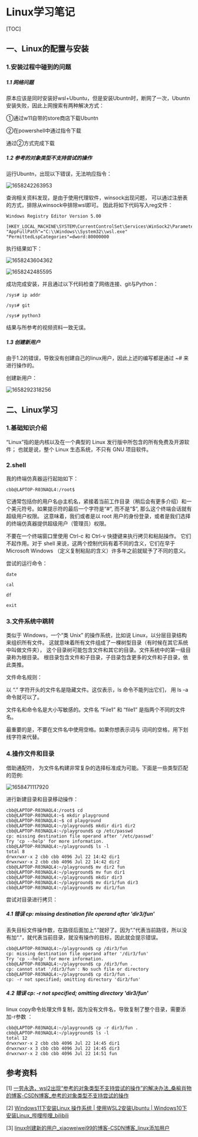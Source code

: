 # Linux学习笔记

[TOC]

## 一、Linux的配置与安装

### 1.安装过程中碰到的问题

##### 1.1 网络问题

原本应该是同时安装好wsl+Ubuntu，但是安装Ubuntn时，断网了一次，Ubuntn安装失败，因此上网搜索有两种解决方式：

①通过w11自带的store商店下载Ubuntn

②在powershell中通过指令下载

通过②方式完成下载

##### 1.2 参考的对象类型不支持尝试的操作

运行Ubuntn，出现以下错误，无法响应指令：

![1658242263953](C:\Users\17799\AppData\Roaming\Typora\typora-user-images\1658242263953.png)

查询相关资料发现，是由于使用代理软件，winsock出现问题， 可以通过注册表的方式，排除从winsock中排除wsl即可。 因此将如下代码写入reg文件：

```
Windows Registry Editor Version 5.00

[HKEY_LOCAL_MACHINE\SYSTEM\CurrentControlSet\Services\WinSock2\Parameters\AppId_Catalog\0408F7A3]
"AppFullPath"="C:\\Windows\\System32\\wsl.exe"
"PermittedLspCategories"=dword:80000000
```

执行结果如下：

![1658243604362](C:\Users\17799\AppData\Roaming\Typora\typora-user-images\1658243604362.png)

![1658242485595](C:\Users\17799\AppData\Roaming\Typora\typora-user-images\1658242485595.png)

成功完成安装，并且通过以下代码检查了网络连接、git与Python：

```
/sys# ip addr

/sys# git

/sys# python3
```

结果与所参考的视频资料一致无误。

##### 1.3 创建新用户

由于1.2的错误，导致没有创建自己的linux用户，因此上述的编写都是通过 ~# 来进行操作的。

创建新用户：

![1658292318256](C:\Users\17799\AppData\Roaming\Typora\typora-user-images\1658292318256.png)

## 二、Linux学习

### 1.基础知识介绍

 “Linux”指的是内核以及在一个典型的 Linux 发行版中所包含的所有免费及开源软件； 也就是说，整个 Linux 生态系统，不只有 GNU 项目软件。 

### 2.shell

我的终端仿真器运行起始如下：

```
cbb@LAPTOP-R03NAQL4:/root$
```

它通常包括你的用户名@主机名，紧接着当前工作目录（稍后会有更多介绍）和一个美元符号。如果提示符的最后一个字符是“#”, 而不是“$”, 那么这个终端会话就有超级用户权限。 这意味着，我们或者是以 root 用户的身份登录，或者是我们选择的终端仿真器提供超级用户（管理员）权限。 

不要在一个终端窗口里使用 Ctrl-c 和 Ctrl-v 快捷键来执行拷贝和粘贴操作。 它们不起作用。对于 shell 来说，这两个控制代码有着不同的含义，它们在早于 Microsoft Windows （定义复制粘贴的含义）许多年之前就赋予了不同的意义。 

尝试的运行命令：

```
date 

cal  

df

exit
```

### 3.文件系统中跳转

类似于 Windows，一个“类 Unix” 的操作系统，比如说 Linux，以分层目录结构来组织所有文件。 这就意味着所有文件组成了一棵树型目录（有时候在其它系统中叫做文件夹）， 这个目录树可能包含文件和其它的目录。文件系统中的第一级目录称为根目录。 根目录包含文件和子目录，子目录包含更多的文件和子目录，依此类推。 

文件命名规则：

以 “.” 字符开头的文件名是隐藏文件。这仅表示，ls 命令不能列出它们， 用 ls -a 命令就可以了。

文件名和命令名是大小写敏感的。文件名 “File1” 和 “file1” 是指两个不同的文件名。

最重要的是，不要在文件名中使用空格。如果你想表示词与 词间的空格，用下划线字符来代替。 

### 4.操作文件和目录

借助通配符， 为文件名构建非常复杂的选择标准成为可能。下面是一些类型匹配的范例: 

![1658471117920](C:\Users\17799\AppData\Roaming\Typora\typora-user-images\1658471117920.png)

进行新建目录和目录移动操作：

```
cbb@LAPTOP-R03NAQL4:/root$ cd
cbb@LAPTOP-R03NAQL4:~$ mkdir playground
cbb@LAPTOP-R03NAQL4:~$ cd playground
cbb@LAPTOP-R03NAQL4:~/playground$ mkdir dir1 dir2
cbb@LAPTOP-R03NAQL4:~/playground$ cp /etc/passwd
cp: missing destination file operand after '/etc/passwd'
Try 'cp --help' for more information.
cbb@LAPTOP-R03NAQL4:~/playground$ ls -l
total 8
drwxrwxr-x 2 cbb cbb 4096 Jul 22 14:42 dir1
drwxrwxr-x 2 cbb cbb 4096 Jul 22 14:42 dir2
cbb@LAPTOP-R03NAQL4:~/playground$ mv dir2 fun
cbb@LAPTOP-R03NAQL4:~/playground$ mv fun dir1
cbb@LAPTOP-R03NAQL4:~/playground$ mkdir dir3
cbb@LAPTOP-R03NAQL4:~/playground$ mv dir1/fun dir3
cbb@LAPTOP-R03NAQL4:~/playground$ mv dir1/fun
```

尝试对目录进行拷贝：

##### 4.1 错误 cp: missing destination file operand after 'dir3/fun'

丢失目标文件操作数，在路径后面加上“.”就好了。因为“.”代表当前路径，所以没有加“.”，就代表当前目录，就没有操作的目标，因此就会提示错误。 

```
cbb@LAPTOP-R03NAQL4:~/playground$ cp /dir3/fun
cp: missing destination file operand after '/dir3/fun'
Try 'cp --help' for more information.
cbb@LAPTOP-R03NAQL4:~/playground$ cp /dir3/fun .
cp: cannot stat '/dir3/fun': No such file or directory
cbb@LAPTOP-R03NAQL4:~/playground$ cp dir3/fun .
cp: -r not specified; omitting directory 'dir3/fun'
```

##### 4.2 错误 cp: -r not specified; omitting directory 'dir3/fun'

linux copy命令处理文件复制，因为没有文件名，导致复制了整个目录，需要添加-r参数 ：

```
cbb@LAPTOP-R03NAQL4:~/playground$ cp -r dir3/fun .
cbb@LAPTOP-R03NAQL4:~/playground$ ls -l
total 12
drwxrwxr-x 2 cbb cbb 4096 Jul 22 14:45 dir1
drwxrwxr-x 3 cbb cbb 4096 Jul 22 14:45 dir3
drwxrwxr-x 2 cbb cbb 4096 Jul 22 14:51 fun
```

## 参考资料

[1] [一劳永逸，wsl2出现“参考的对象类型不支持尝试的操作”的解决办法_桑榆肖物的博客-CSDN博客_参考的对象类型不支持尝试的操作](https://blog.csdn.net/marin1993/article/details/119841299) 

[2] [Windows11下安装Linux 操作系统 | 使用WSL2安装Ubuntu | Windows10下安装Linux_哔哩哔哩_bilibili](https://www.bilibili.com/video/BV1Qb4y1a7KZ?spm_id_from=333.337.search-card.all.click&vd_source=2e2e5482b016884769e4190397c8bfbb) 

[3] [linux创建新的用户_xiaoweiwei99的博客-CSDN博客_linux添加用户](https://blog.csdn.net/qq_46416934/article/details/123973715) 